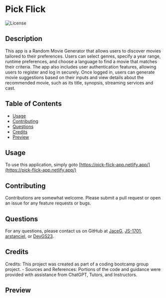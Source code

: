 # Pick Flick

![License](https://img.shields.io/badge/License-MIT-blue.svg)

## Description

This app is a Random Movie Generator that allows users to discover movies tailored to their preferences. Users can select genres, specify a year range, runtime preferences, and choose a language to find a movie that matches their criteria. The app also includes user authentication features, allowing users to register and log in securely. Once logged in, users can generate movie suggestions based on their inputs and view details about the recommended movie, such as its title, synopsis, streaming services and cast.

## Table of Contents

-   [Usage](#usage)
-   [Contributing](#contributing)
-   [Questions](#questions)
-   [Credits](#credits)
-   [Preview](#preview)

## Usage

To use this application, simply goto [https://pick-flick-app.netlify.app/](https://pick-flick-app.netlify.app/)

## Contributing

Contributions are somewhat welcome. Please submit a pull request or open an issue for any feature requests or bugs.

## Questions

For any questions, please contact us on GitHub at [JaceG](https://github.com/JaceG), [JS-1701](https://github.com/JS-1701), [arstanciel](https://github.com/arstanciel), or [DevGS23](https://github.com/DevGS23).

## Credits

Credits: This project was created as part of a coding bootcamp group project. - Sources and References: Portions of the code and guidance were provided with assistance from ChatGPT, Tutors, and Instructors.

## Preview
